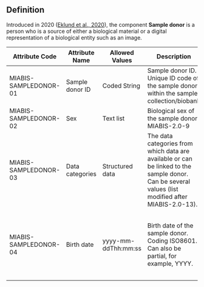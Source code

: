 ## Definition

Introduced in 2020 ([Eklund et al., 2020](https://www.liebertpub.com/doi/10.1089/bio.2019.0129)), the component <strong>Sample donor</strong> is a person who is a source of either a biological material or a digital representation of a biological entity such as an image. 


| Attribute Code| Attribute Name| Allowed Values| Description| Constraints| Cardinality|
|---|---|---|---|---|---|
| MIABIS-SAMPLEDONOR-01| Sample donor ID| Coded String| Sample donor ID. Unique ID code of the sample donor within the sample collection/biobank| Pseudonymized, alphanumeric| 1|
| MIABIS-SAMPLEDONOR-02| Sex| Text list| Biological sex of the sample donor. MIABIS-2.0-9| | 1|
| MIABIS-SAMPLEDONOR-03| Data categories| Structured data| The data categories from which data are available or can be linked to the sample donor. Can be several values (list modified after MIABIS-2.0-13).| | 0...n|
| MIABIS-SAMPLEDONOR-04| Birth date| yyyy-mm-ddThh:mm:ss| Birth date of the sample donor. Coding ISO8601. Can also be partial, for example, YYYY.| Date of birth is required when Event date (MIABIS-EVENT-02) is used, otherwise partial date, as in birth year, can be used| 0|

